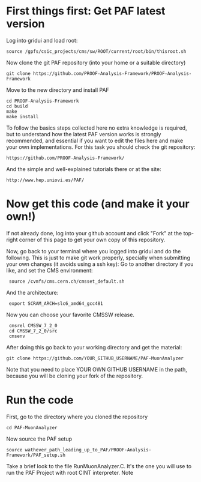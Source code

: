 # First things first: Get PAF latest version
Log into gridui and load root:

    source /gpfs/csic_projects/cms/sw/ROOT/current/root/bin/thisroot.sh

Now clone the git PAF repository (into your home or a suitable directory)

    git clone https://github.com/PROOF-Analysis-Framework/PROOF-Analysis-Framework

Move to the new directory and install PAF

    cd PROOF-Analysis-Framework
    cd build
    make
    make install
  
To follow the basics steps collected here no extra knowledge is required, but to understand how the latest PAF version works is strongly recommended, and essential if you want to edit the files here and make your own implementations. For this task you should check the git repository:

	https://github.com/PROOF-Analysis-Framework/
	
And the simple and well-explained tutorials there or at the site:

	http://www.hep.uniovi.es/PAF/
	
# Now get this code (and make it your own!)
If not already done, log into your github account and click "Fork" at the top-right corner of this
page to get your own copy of this repository.

Now, go back to your terminal where you logged into gridui and do the following. This is just to make git work properly, specially when submitting your own changes (it avoids using a ssh key):
  Go to another directory if you like, and set the CMS environment:

     source /cvmfs/cms.cern.ch/cmsset_default.sh

  And the architecture:

     export SCRAM_ARCH=slc6_amd64_gcc481

  Now you can choose your favorite CMSSW release.

     cmsrel CMSSW_7_2_0
     cd CMSSW_7_2_0/src
     cmsenv
     
After doing this go back to your working directory and get the material:

    git clone https://github.com/YOUR_GITHUB_USERNAME/PAF-MuonAnalyzer

Note that you need to place YOUR OWN GITHUB USERNAME in the path, because you will be cloning your fork of the repository.

# Run the code
First, go to the directory where you cloned the repository

	cd PAF-MuonAnalyzer
	
Now source the PAF setup

	source wathever_path_leading_up_to_PAF/PROOF-Analysis-Framework/PAF_setup.sh
	
Take a brief look to the file RunMuonAnalyzer.C. It's the one you will use to run the PAF Project with root CINT interpreter. Note
